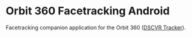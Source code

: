 # Orbit 360 Facetracking Android

Facetracking companion application for the Orbit 360 ([DSCVR Tracker](https://play.google.com/store/apps/details?id=com.iam360.facetracking])). 
